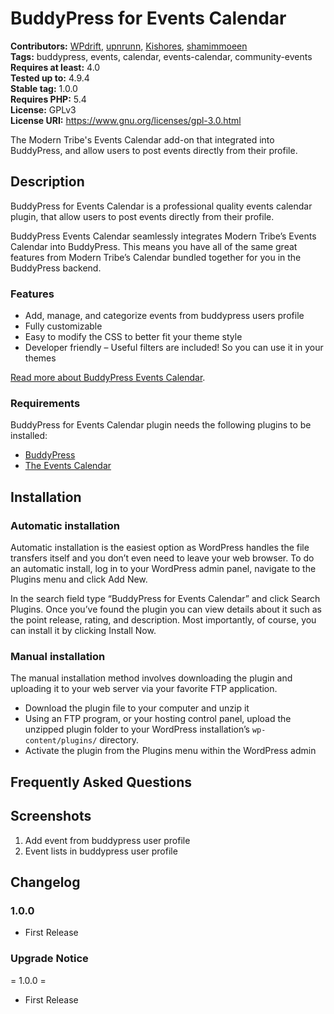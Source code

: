 # BuddyPress for Events Calendar #
**Contributors:** [WPdrift](https://profiles.wordpress.org/WPdrift), [upnrunn](https://profiles.wordpress.org/upnrunn), [Kishores](https://profiles.wordpress.org/kishores), [shamimmoeen](https://profiles.wordpress.org/shamimmoeen)\
**Tags:** buddypress, events, calendar, events-calendar, community-events\
**Requires at least:** 4.0\
**Tested up to:** 4.9.4\
**Stable tag:** 1.0.0\
**Requires PHP:** 5.4\
**License:** GPLv3\
**License URI:** https://www.gnu.org/licenses/gpl-3.0.html

The Modern Tribe's Events Calendar add-on that integrated into BuddyPress, and allow users to post events directly from their profile.

## Description ##

BuddyPress for Events Calendar is a professional quality events calendar plugin, that allow users to post events directly from their profile.

BuddyPress Events Calendar seamlessly integrates Modern Tribe’s Events Calendar into BuddyPress. This means you have all of the same great features from Modern Tribe’s Calendar bundled together for you in the BuddyPress backend.

### Features ###

* Add, manage, and categorize events from buddypress users profile
* Fully customizable
* Easy to modify the CSS to better fit your theme style
* Developer friendly – Useful filters are included! So you can use it in your themes

<a href="https://wpdrift.com/buddypress-for-events-calendar/" target="_blank">Read more about BuddyPress Events Calendar</a>.

### Requirements ###

BuddyPress for Events Calendar plugin needs the following plugins to be installed:

* <a href="https://wordpress.org/plugins/buddypress/" target="_blank">BuddyPress</a>
* <a href="https://wordpress.org/plugins/the-events-calendar/" target="_blank">The Events Calendar</a>

## Installation ##

### Automatic installation ###

Automatic installation is the easiest option as WordPress handles the file transfers itself and you don’t even need to leave your web browser. To do an automatic install, log in to your WordPress admin panel, navigate to the Plugins menu and click Add New.

In the search field type “BuddyPress for Events Calendar” and click Search Plugins. Once you’ve found the plugin you can view details about it such as the point release, rating, and description. Most importantly, of course, you can install it by clicking Install Now.

### Manual installation ###

The manual installation method involves downloading the plugin and uploading it to your web server via your favorite FTP application.

* Download the plugin file to your computer and unzip it
* Using an FTP program, or your hosting control panel, upload the unzipped plugin folder to your WordPress installation’s <code>wp-content/plugins/</code> directory.
* Activate the plugin from the Plugins menu within the WordPress admin

## Frequently Asked Questions ##


## Screenshots ##

1. Add event from buddypress user profile
2. Event lists in buddypress user profile

## Changelog ##

### 1.0.0 ###
* First Release

### Upgrade Notice ###

= 1.0.0 =
* First Release
